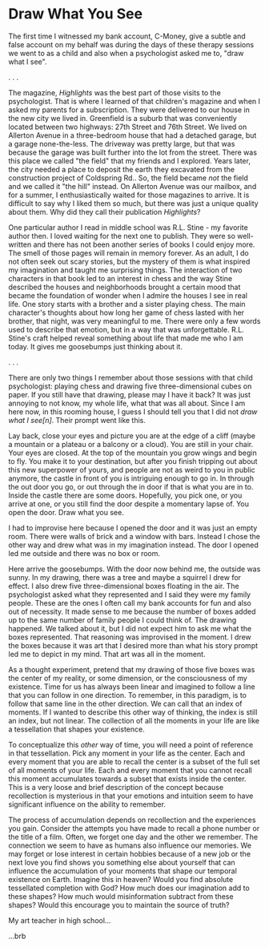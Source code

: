# Draw What You See

The first time I witnessed my bank account, C-Money, give a subtle and false account on my behalf was during the days of these therapy sessions we went to as a child and also when a psychologist asked me to, "draw what I see".

. . .

The magazine, _Highlights_ was the best part of those visits to the psychologist. That is where I learned of that children's magazine and when I asked my parents for a subscription. They were delivered to our house in the new city we lived in. Greenfield is a suburb that was conveniently located between two highways: 27th Street and 76th Street. We lived on Allerton Avenue in a three-bedroom house that had a detached garage, but a garage none-the-less. The driveway was pretty large, but that was because the garage was built further into the lot from the street. There was this place we called "the field" that my friends and I explored. Years later, the city needed a place to deposit the earth they excavated from the construction project of Coldspring Rd.. So, the field became _not_ the field and we called it "the hill" instead. On Allerton Avenue was our mailbox, and for a summer, I enthusiastically waited for those magazines to arrive. It is difficult to say why I liked them so much, but there was just a unique quality about them. Why did they call their publication _Highlights_?

One particular author I read in middle school was R.L. Stine - my favorite author then. I loved waiting for the next one to publish. They were so well-written and there has not been another series of books I could enjoy more. The smell of those pages will remain in memory forever. As an adult, I do not often seek out scary stories, but the mystery of them is what inspired my imagination and taught me surprising things. The interaction of two characters in that book led to an interest in chess and the way Stine described the houses and neighborhoods brought a certain mood that became the foundation of wonder when I admire the houses I see in real life. One story starts with a brother and a sister playing chess. The main character's thoughts about how long her game of chess lasted with her brother, that night, was very meaningful to me. There were only a few words used to describe that emotion, but in a way that was unforgettable. R.L. Stine's craft helped reveal something about life that made me who I am today. It gives me goosebumps just thinking about it.

. . .

There are only two things I remember about those sessions with that child psychologist: playing chess and drawing five three-dimensional cubes on paper. If you still have that drawing, please may I have it back? It was just annoying to not know, my whole life, what that was all about. Since I am here now, in this rooming house, I guess I should tell you that I did not _draw what I see[n]_. Their prompt went like this.

Lay back, close your eyes and picture you are at the edge of a cliff (maybe a mountain or a plateau or a balcony or a cloud). You are still in your chair. Your eyes are closed. At the top of the mountain you grow wings and begin to fly. You make it to your destination, but after you finish tripping out about this new superpower of yours, and people are not as weird to you in public anymore, the castle in front of you is intriguing enough to go in. In through the out door you go, or out through the in door if that is what you are in to. Inside the castle there are some doors. Hopefully, you pick one, or you arrive at one, or you still find the door despite a momentary lapse of. You open the door. Draw what you see.

I had to improvise here because I opened the door and it was just an empty room. There were walls of brick and a window with bars. Instead I chose the other way and drew what was in my imagination instead. The door I opened led me outside and there was no box or room.

Here arrive the goosebumps. With the door now behind me, the outside was sunny. In my drawing, there was a tree and maybe a squirrel I drew for effect. I also drew five three-dimensional boxes floating in the air. The psychologist asked what they represented and I said they were my family people. These are the ones I often call my bank accounts for fun and also out of necessity. It made sense to me because the number of boxes added up to the same number of family people I could think of. The drawing happened. We talked about it, but I did not expect him to ask me what the boxes represented. That reasoning was improvised in the moment. I drew the boxes because it was art that I desired more than what his story prompt led me to depict in my mind. That art was all in the moment.

As a thought experiment, pretend that my drawing of those five boxes was the center of my reality, or some dimension, or the consciousness of my existence. Time for us has always been linear and imagined to follow a line that you can follow in one direction. To remember, in this paradigm, is to follow that same line in the other direction. We can call that an index of moments. If I wanted to describe this other way of thinking, the index is still an index, but not linear. The collection of all the moments in your life are like a tessellation that shapes your existence.

To conceptualize this _other_ way of time, you will need a point of reference in that tessellation. Pick any moment in your life as the center. Each and every moment that you are able to recall the center is a subset of the full set of all moments of your life. Each and every moment that you cannot recall this moment accumulates towards a subset that exists inside the center. This is a very loose and brief description of the concept because recollection is mysterious in that your emotions and intuition seem to have significant influence on the ability to remember.

The process of accumulation depends on recollection and the experiences you gain. Consider the attempts you have made to recall a phone number or the title of a film. Often, we forget one day and the other we remember. The connection we seem to have as humans also influence our memories. We may forget or lose interest in certain hobbies because of a new job or the next love you find shows you something else about yourself that can influence the accumulation of your moments that shape our temporal existence on Earth. Imagine this in heaven? Would you find absolute tessellated completion with God? How much does our imagination add to these shapes? How much would misinformation subtract from these shapes? Would this encourage you to maintain the source of truth?

My art teacher in high school...


...brb
